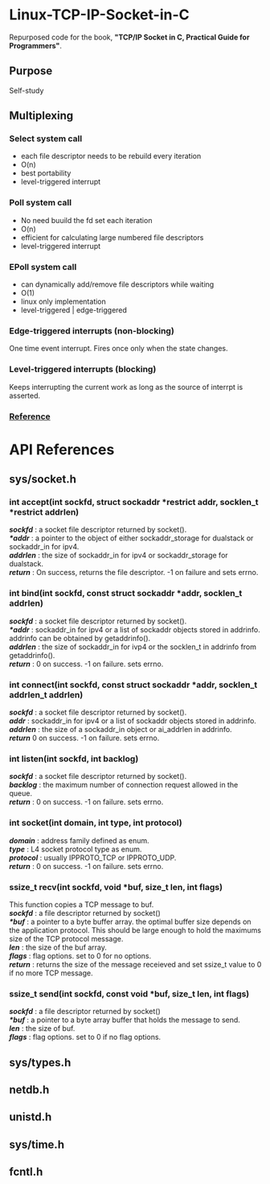 # Linux-TCP-IP-Socket-in-C
Repurposed code for the book, **"TCP/IP Socket in C, Practical Guide for Programmers"**.

## Purpose
Self-study

## Multiplexing
### Select system call
  - each file descriptor needs to be rebuild every iteration
  - O(n)
  - best portability
  - level-triggered interrupt
 
### Poll system call
  - No need buuild the fd set each iteration
  - O(n)
  - efficient for calculating large numbered file descriptors
  - level-triggered interrupt

### EPoll system call
  - can dynamically add/remove file descriptors while waiting
  - O(1)
  - linux only implementation
  - level-triggered | edge-triggered

### Edge-triggered interrupts (non-blocking)
One time event interrupt. Fires once only when the state changes.

### Level-triggered interrupts (blocking)
Keeps interrupting the current work as long as the source of interrpt is asserted.

### [Reference](https://devarea.com/linux-io-multiplexing-select-vs-poll-vs-epoll/)


# API References
## sys/socket.h
### int accept(int sockfd, struct sockaddr *restrict addr, socklen_t *restrict addrlen)
***sockfd*** : a socket file descriptor returned by socket().  
***\*addr*** : a pointer to the object of either sockaddr_storage for dualstack or sockaddr_in for ipv4.  
***addrlen*** : the size of sockaddr_in for ipv4 or sockaddr_storage for dualstack.  
***return*** : On success, returns the file descriptor. -1 on failure and sets errno.

### int bind(int sockfd, const struct sockaddr *addr, socklen_t addrlen)
***sockfd*** : a socket file descriptor returned by socket().  
***\*addr*** : sockaddr_in for ipv4 or a list of sockaddr objects stored in addrinfo. addrinfo can be obtained by getaddrinfo().  
***addrlen*** : the size of sockaddr_in for ivp4 or the socklen_t in addrinfo from getaddrinfo().  
***return*** : 0 on success. -1 on failure. sets errno.

### int connect(int sockfd, const struct sockaddr *addr, socklen_t addrlen_t addrlen)
***sockfd*** : a socket file descriptor returned by socket().  
***addr*** : sockaddr_in for ipv4 or a list of sockaddr objects stored in addrinfo.  
***addrlen*** : the size of a sockaddr_in object or ai_addrlen in addrinfo.  
***return*** 0 on success. -1 on failure. sets errno.

### int listen(int sockfd, int backlog)
***sockfd*** : a socket file descriptor returned by socket().  
***backlog*** : the maximum number of connection request allowed in the queue.  
***return*** : 0 on success. -1 on failure. sets errno.  

### int socket(int domain, int type, int protocol)
***domain*** : address family defined as enum.  
***type*** : L4 socket protocol type as enum.  
***protocol*** : usually IPPROTO_TCP or IPPROTO_UDP.  
***return*** : 0 on success. -1 on failure. sets errno.


### ssize_t recv(int sockfd, void *buf, size_t len, int flags)
This function copies a TCP message to buf.  
***sockfd*** : a file descriptor returned by socket()  
***\*buf*** : a pointer to a byte buffer array. the optimal buffer size depends on the application protocol. This should be large enough to hold the maximums size of the TCP protocol message.  
***len*** : the size of the buf array.  
***flags*** : flag options. set to 0 for no options.  
***return*** : returns the size of the message receieved and set ssize_t value to 0 if no more TCP message. 

### ssize_t send(int sockfd, const void *buf, size_t len, int flags)
***sockfd*** : a file descriptor returned by socket()  
***\*buf*** : a pointer to a byte array buffer that holds the message to send.  
***len*** : the size of buf.  
***flags*** : flag options. set to 0 if no flag options.  

## sys/types.h
## netdb.h
## unistd.h
## sys/time.h
## fcntl.h


